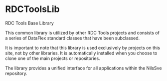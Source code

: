 # RDCToolsLib
RDC Tools Base Library

This common library is utilized by other RDC Tools projects and consists of a series of DataFlex standard classes that have been subclassed.

It is important to note that this library is used exclusively by projects on this site, not by other libraries. It is automatically installed when you choose to clone one of the main projects or repositories.

The library provides a unified interface for all applications within the NilsSve repository.
